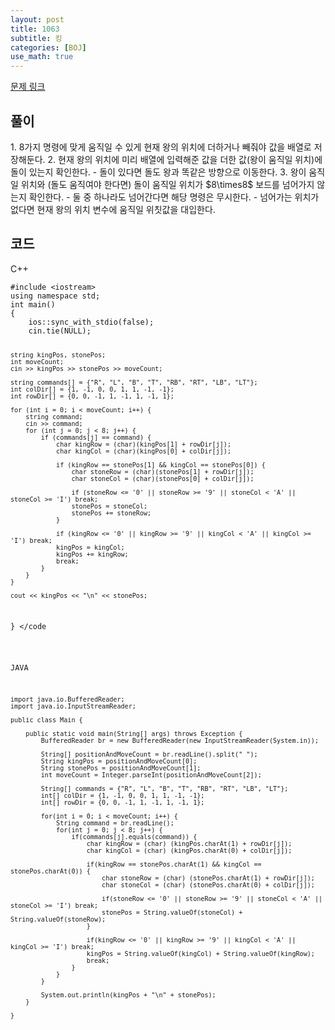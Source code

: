```yaml
---
layout: post
title: 1063
subtitle: 킹
categories: [BOJ]
use_math: true
---
```


[문제 링크](https://www.acmicpc.net/problem/1063)

<h2 class="section-heading">풀이</h2>
1. 8가지 명령에 맞게 움직일 수 있게 현재 왕의 위치에 더하거나 빼줘야 값을 배열로 저장해둔다.
2. 현재 왕의 위치에 미리 배열에 입력해준 값을 더한 값(왕이 움직일 위치)에 돌이 있는지 확인한다.
    - 돌이 있다면 돌도 왕과 똑같은 방향으로 이동한다.
3. 왕이 움직일 위치와 (돌도 움직여야 한다면) 돌이 움직일 위치가 $8\times8$ 보드를 넘어가지 않는지 확인한다. 
    - 둘 중 하나라도 넘어간다면 해당 명령은 무시한다.
    - 넘어가는 위치가 없다면 현재 왕의 위치 변수에 움직일 위칫값을 대입한다.
<h2 class="section-heading">코드</h2>
C++  
<pre><code class="cpp">#include &lt;iostream>
using namespace std;
int main()
{
	ios::sync_with_stdio(false);
	cin.tie(NULL);

	string kingPos, stonePos;
	int moveCount;
	cin >> kingPos >> stonePos >> moveCount;

	string commands[] = {"R", "L", "B", "T", "RB", "RT", "LB", "LT"};
	int colDir[] = {1, -1, 0, 0, 1, 1, -1, -1};
	int rowDir[] = {0, 0, -1, 1, -1, 1, -1, 1};

	for (int i = 0; i < moveCount; i++) {
		string command;
		cin >> command;
		for (int j = 0; j < 8; j++) {
			if (commands[j] == command) {
				char kingRow = (char)(kingPos[1] + rowDir[j]);
				char kingCol = (char)(kingPos[0] + colDir[j]);

				if (kingRow == stonePos[1] && kingCol == stonePos[0]) {
					char stoneRow = (char)(stonePos[1] + rowDir[j]);
					char stoneCol = (char)(stonePos[0] + colDir[j]);

					if (stoneRow <= '0' || stoneRow >= '9' || stoneCol < 'A' || stoneCol >= 'I') break;
					stonePos = stoneCol;
					stonePos += stoneRow;
				}

				if (kingRow <= '0' || kingRow >= '9' || kingCol < 'A' || kingCol >= 'I') break;
				kingPos = kingCol;
				kingPos += kingRow;
				break;
			}
		}
	}

	cout << kingPos << "\n" << stonePos;
}
</code</pre>

JAVA
<pre><code class="java">import java.io.BufferedReader;
import java.io.InputStreamReader;

public class Main {

	public static void main(String[] args) throws Exception {
		BufferedReader br = new BufferedReader(new InputStreamReader(System.in));

		String[] positionAndMoveCount = br.readLine().split(" ");
		String kingPos = positionAndMoveCount[0];
		String stonePos = positionAndMoveCount[1];
		int moveCount = Integer.parseInt(positionAndMoveCount[2]);
		
		String[] commands = {"R", "L", "B", "T", "RB", "RT", "LB", "LT"};
		int[] colDir = {1, -1, 0, 0, 1, 1, -1, -1};
		int[] rowDir = {0, 0, -1, 1, -1, 1, -1, 1};
		
		for(int i = 0; i < moveCount; i++) {
			String command = br.readLine();
			for(int j = 0; j < 8; j++) {
				if(commands[j].equals(command)) {
					char kingRow = (char) (kingPos.charAt(1) + rowDir[j]);
					char kingCol = (char) (kingPos.charAt(0) + colDir[j]);
                    
					if(kingRow == stonePos.charAt(1) && kingCol == stonePos.charAt(0)) {
						char stoneRow = (char) (stonePos.charAt(1) + rowDir[j]);
						char stoneCol = (char) (stonePos.charAt(0) + colDir[j]);
						
						if(stoneRow <= '0' || stoneRow >= '9' || stoneCol < 'A' || stoneCol >= 'I') break;
						stonePos = String.valueOf(stoneCol) + String.valueOf(stoneRow);
					}
					
					if(kingRow <= '0' || kingRow >= '9' || kingCol < 'A' || kingCol >= 'I') break;
					kingPos = String.valueOf(kingCol) + String.valueOf(kingRow);
                    break;
				}
			}
		}
		
		System.out.println(kingPos + "\n" + stonePos);
	}

}
</code></pre>